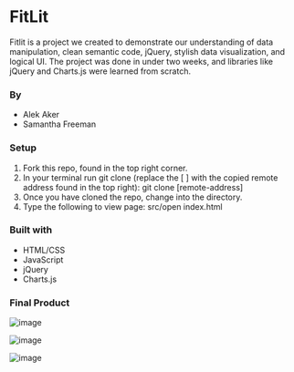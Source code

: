 # FitLit

Fitlit is a project we created to demonstrate our understanding of data manipulation, clean semantic code, jQuery, stylish data visualization, and logical UI. The project was done in under two weeks, and libraries like jQuery and Charts.js were learned from scratch.

### By

- Alek Aker
- Samantha Freeman

### Setup

1. Fork this repo, found in the top right corner.
2. In your terminal run git clone (replace the [ ] with the copied remote address found in the top right): git clone [remote-address]
3. Once you have cloned the repo, change into the directory.
4. Type the following to view page: src/open index.html

### Built with

- HTML/CSS
- JavaScript
- jQuery
- Charts.js

### Final Product

![image](https://user-images.githubusercontent.com/45364533/61020806-2a174e80-a35c-11e9-8b60-7515bb477d9c.png)

![image](https://user-images.githubusercontent.com/45364533/61020849-5af78380-a35c-11e9-9fff-bdb81dc74a78.png)

![image](https://user-images.githubusercontent.com/45364533/61020900-87130480-a35c-11e9-86ed-87459efb1e82.png)
